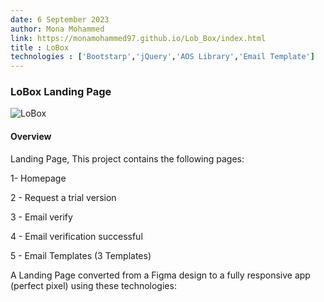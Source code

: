 ```yaml
---
date: 6 September 2023
author: Mona Mohammed
link: https://monamohammed97.github.io/Lob_Box/index.html
title : LoBox
technologies : ['Bootstarp','jQuery','AOS Library','Email Template']
---
```


### LoBox Landing Page

![LoBox](/images/lobox/profile.PNG)

#### Overview

Landing Page, 
This project contains the following pages:

1- Homepage

2 - Request a trial version

3 - Email verify

4 - Email verification successful

5 - Email Templates (3 Templates)

A Landing Page converted from a Figma design to a fully responsive app (perfect pixel) using these technologies: 
